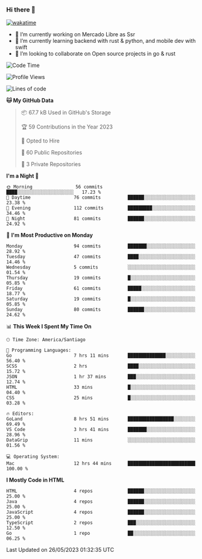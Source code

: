 ### Hi there 👋

[![wakatime](https://wakatime.com/badge/user/330beacb-fb27-4e32-bc38-f8f521bcf832.svg)](https://wakatime.com/@330beacb-fb27-4e32-bc38-f8f521bcf832)

- 🔭 I’m currently working on Mercado Libre as Ssr
- 🌱 I’m currently learning backend with rust & python, and mobile dev with swift
- 👯 I’m looking to collaborate on Open source projects in go & rust

<!--START_SECTION:waka-->
![Code Time](http://img.shields.io/badge/Code%20Time-86%20hrs-blue)

![Profile Views](http://img.shields.io/badge/Profile%20Views-0-blue)

![Lines of code](https://img.shields.io/badge/From%20Hello%20World%20I%27ve%20Written-3.3%20million%20lines%20of%20code-blue)

**🐱 My GitHub Data** 

> 📦 67.7 kB Used in GitHub's Storage 
 > 
> 🏆 59 Contributions in the Year 2023
 > 
> 💼 Opted to Hire
 > 
> 📜 60 Public Repositories 
 > 
> 🔑 3 Private Repositories 
 > 
**I'm a Night 🦉** 

```text
🌞 Morning                56 commits          ████░░░░░░░░░░░░░░░░░░░░░   17.23 % 
🌆 Daytime                76 commits          ██████░░░░░░░░░░░░░░░░░░░   23.38 % 
🌃 Evening                112 commits         █████████░░░░░░░░░░░░░░░░   34.46 % 
🌙 Night                  81 commits          ██████░░░░░░░░░░░░░░░░░░░   24.92 % 
```
📅 **I'm Most Productive on Monday** 

```text
Monday                   94 commits          ███████░░░░░░░░░░░░░░░░░░   28.92 % 
Tuesday                  47 commits          ████░░░░░░░░░░░░░░░░░░░░░   14.46 % 
Wednesday                5 commits           ░░░░░░░░░░░░░░░░░░░░░░░░░   01.54 % 
Thursday                 19 commits          █░░░░░░░░░░░░░░░░░░░░░░░░   05.85 % 
Friday                   61 commits          █████░░░░░░░░░░░░░░░░░░░░   18.77 % 
Saturday                 19 commits          █░░░░░░░░░░░░░░░░░░░░░░░░   05.85 % 
Sunday                   80 commits          ██████░░░░░░░░░░░░░░░░░░░   24.62 % 
```


📊 **This Week I Spent My Time On** 

```text
🕑︎ Time Zone: America/Santiago

💬 Programming Languages: 
Go                       7 hrs 11 mins       ██████████████░░░░░░░░░░░   56.40 % 
SCSS                     2 hrs               ████░░░░░░░░░░░░░░░░░░░░░   15.72 % 
JSON                     1 hr 37 mins        ███░░░░░░░░░░░░░░░░░░░░░░   12.74 % 
HTML                     33 mins             █░░░░░░░░░░░░░░░░░░░░░░░░   04.40 % 
CSS                      25 mins             █░░░░░░░░░░░░░░░░░░░░░░░░   03.28 % 

🔥 Editors: 
GoLand                   8 hrs 51 mins       █████████████████░░░░░░░░   69.49 % 
VS Code                  3 hrs 41 mins       ███████░░░░░░░░░░░░░░░░░░   28.96 % 
DataGrip                 11 mins             ░░░░░░░░░░░░░░░░░░░░░░░░░   01.56 % 

💻 Operating System: 
Mac                      12 hrs 44 mins      █████████████████████████   100.00 % 
```

**I Mostly Code in HTML** 

```text
HTML                     4 repos             ██████░░░░░░░░░░░░░░░░░░░   25.00 % 
Java                     4 repos             ██████░░░░░░░░░░░░░░░░░░░   25.00 % 
JavaScript               4 repos             ██████░░░░░░░░░░░░░░░░░░░   25.00 % 
TypeScript               2 repos             ███░░░░░░░░░░░░░░░░░░░░░░   12.50 % 
Go                       1 repo              ██░░░░░░░░░░░░░░░░░░░░░░░   06.25 % 
```




 Last Updated on 26/05/2023 01:32:35 UTC
<!--END_SECTION:waka-->
